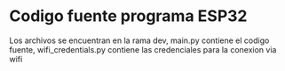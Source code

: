 # Codigo fuente programa ESP32
Los archivos se encuentran en la rama dev, main.py contiene el codigo fuente, wifi_credentials.py contiene las credenciales para la conexion via wifi
